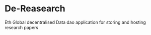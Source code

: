 # De-Reasearch
Eth Global decentralised Data dao application for storing and hosting research papers
